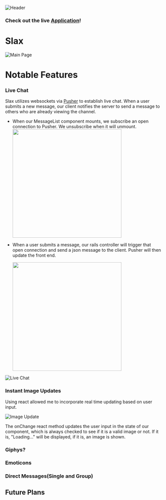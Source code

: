 ![Header](https://i.imgur.com/w9bqPgp.png)

### Check out the live [Application](http://slax.us)!

# Slax

![Main Page](https://i.imgur.com/AqIcIkU.jpg)

# Notable Features

### Live Chat

Slax utilizes websockets via [Pusher](http://pusher.com/) to establish live chat. When a user submits a new message, our client notifies the server to send a message to others who are already viewing the channel.
* When our MessageList component mounts, we subscribe an open connection to Pusher. We unsubscribe when it will unmount.
  <img src='https://i.imgur.com/aQnw6HT.png' width='350px' />
* When a user submits a message, our rails controller will trigger that open connection and send a json message to the client. Pusher will then update the front end.

  <img src='https://i.imgur.com/3fwytud.png' width='350px' />

![Live Chat](https://github.com/ameet01/slax/blob/master/docs/Live%20Chat%20-%20Production%20Readme.gif)

### Instant Image Updates

Using react allowed me to incorporate real time updating based on user input.

![Image Update](https://github.com/ameet01/slax/blob/master/docs/Live%20photo%20update.gif)

The onChange react method updates the user input in the state of our component, which is always checked to see if it is a valid image or not. If it is, "Loading..." will be displayed, if it is, an image is shown.

### Giphys?

### Emoticons

### Direct Messages(Single and Group)

## Future Plans
